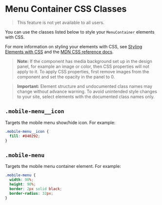 <!-- This article was published using the Doc Push single-sourcing tool. Any changes to this article MUST be made in the source file. Find it at www.github.com/wix-private/velo-docs.-->

# Menu Container CSS Classes

> This feature is not yet available to all users.

You can use the classes listed below
to style your `MenuContainer` elements with CSS.

For more information on styling your elements with CSS, see
[Styling Elements with CSS]($w/styling-elements-with-css) and the
[MDN CSS reference docs](https://developer.mozilla.org/en-US/docs/Learn/CSS).

> **Note:** If the component has media background set up in the design panel, for example an image or  color, then CSS properties will not apply to it. To apply CSS properties, first remove images from the component and set the opacity in the panel to 0.

<blockquote class="important">

__Important:__
Element structure and undocumented class names
may change without advance warning.
To avoid unintended style changes to your site,
select elements with the documented class names only.

</blockquote>

## `.mobile-menu__icon`

Targets the mobile menu show/hide icon.
For example:

```css
.mobile-menu__icon {
  fill: #840292;
}
```

## `.mobile-menu`

Targets the mobile menu container element.
For example:

```css
.mobile-menu {
  width: 90%;
  height: 90%;
  border: 2px solid black;
  border-radius: 32px;
}
```
